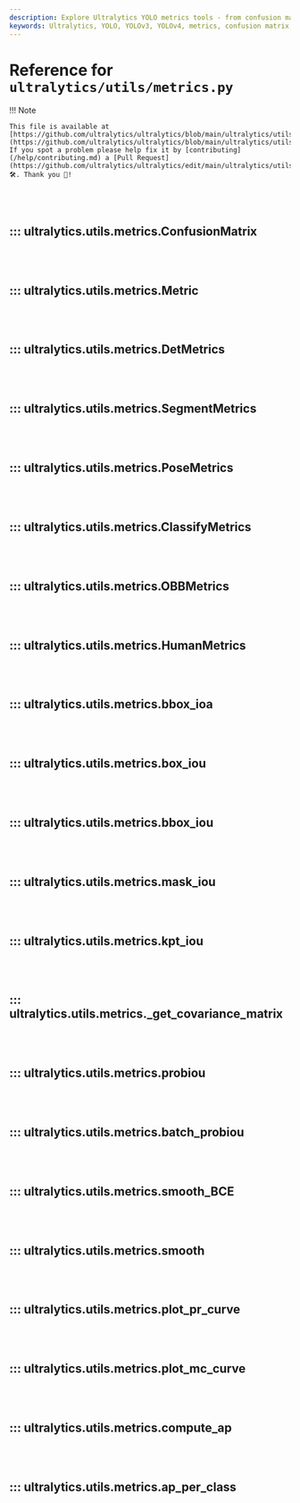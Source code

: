 ```yaml
---
description: Explore Ultralytics YOLO metrics tools - from confusion matrix, detection metrics, pose metrics to box IoU. Learn how to compute and plot precision-recall curves.
keywords: Ultralytics, YOLO, YOLOv3, YOLOv4, metrics, confusion matrix, detection metrics, pose metrics, box IoU, mask IoU, plot precision-recall curves, compute average precision
---
```


# Reference for `ultralytics/utils/metrics.py`

!!! Note

    This file is available at [https://github.com/ultralytics/ultralytics/blob/main/ultralytics/utils/metrics.py](https://github.com/ultralytics/ultralytics/blob/main/ultralytics/utils/metrics.py). If you spot a problem please help fix it by [contributing](/help/contributing.md) a [Pull Request](https://github.com/ultralytics/ultralytics/edit/main/ultralytics/utils/metrics.py) 🛠️. Thank you 🙏!

<br><br>

## ::: ultralytics.utils.metrics.ConfusionMatrix

<br><br>

## ::: ultralytics.utils.metrics.Metric

<br><br>

## ::: ultralytics.utils.metrics.DetMetrics

<br><br>

## ::: ultralytics.utils.metrics.SegmentMetrics

<br><br>

## ::: ultralytics.utils.metrics.PoseMetrics

<br><br>

## ::: ultralytics.utils.metrics.ClassifyMetrics

<br><br>

## ::: ultralytics.utils.metrics.OBBMetrics

<br><br>

## ::: ultralytics.utils.metrics.HumanMetrics

<br><br>

## ::: ultralytics.utils.metrics.bbox_ioa

<br><br>

## ::: ultralytics.utils.metrics.box_iou

<br><br>

## ::: ultralytics.utils.metrics.bbox_iou

<br><br>

## ::: ultralytics.utils.metrics.mask_iou

<br><br>

## ::: ultralytics.utils.metrics.kpt_iou

<br><br>

## ::: ultralytics.utils.metrics._get_covariance_matrix

<br><br>

## ::: ultralytics.utils.metrics.probiou

<br><br>

## ::: ultralytics.utils.metrics.batch_probiou

<br><br>

## ::: ultralytics.utils.metrics.smooth_BCE

<br><br>

## ::: ultralytics.utils.metrics.smooth

<br><br>

## ::: ultralytics.utils.metrics.plot_pr_curve

<br><br>

## ::: ultralytics.utils.metrics.plot_mc_curve

<br><br>

## ::: ultralytics.utils.metrics.compute_ap

<br><br>

## ::: ultralytics.utils.metrics.ap_per_class

<br><br>
